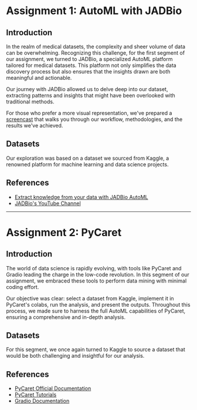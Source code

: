 # Assignment 1: AutoML with JADBio

## Introduction
In the realm of medical datasets, the complexity and sheer volume of data can be overwhelming. Recognizing this challenge, for the first segment of our assignment, we turned to JADBio, a specialized AutoML platform tailored for medical datasets. This platform not only simplifies the data discovery process but also ensures that the insights drawn are both meaningful and actionable.

Our journey with JADBio allowed us to delve deep into our dataset, extracting patterns and insights that might have been overlooked with traditional methods. 

For those who prefer a more visual representation, we've prepared a [screencast](https://drive.google.com/file/d/1owO1TtGnZZFLwZcuVTWPufPzn_xZzRAn/view?usp=sharing) that walks you through our workflow, methodologies, and the results we've achieved.

## Datasets
Our exploration was based on a dataset we sourced from Kaggle, a renowned platform for machine learning and data science projects.

## References
- [Extract knowledge from your data with JADBio AutoML](https://jadbio.com/extract-knowledge-from-your-data-with-jadbio-automl-free/)
- [JADBio's YouTube Channel](https://www.youtube.com/channel/UCuvLxmd6r7uQJqJqzfv1sYHwg/videos)

---

# Assignment 2: PyCaret

## Introduction
The world of data science is rapidly evolving, with tools like PyCaret and Gradio leading the charge in the low-code revolution. In this segment of our assignment, we embraced these tools to perform data mining with minimal coding effort.

Our objective was clear: select a dataset from Kaggle, implement it in PyCaret's colabs, run the analysis, and present the outputs. Throughout this process, we made sure to harness the full AutoML capabilities of PyCaret, ensuring a comprehensive and in-depth analysis.

## Datasets
For this segment, we once again turned to Kaggle to source a dataset that would be both challenging and insightful for our analysis.

## References
- [PyCaret Official Documentation](https://pycaret.gitbook.io/docs/)
- [PyCaret Tutorials](https://pycaret.gitbook.io/docs/get-started/tutorials)
- [Gradio Documentation](https://www.gradio.app/docs/interface)
